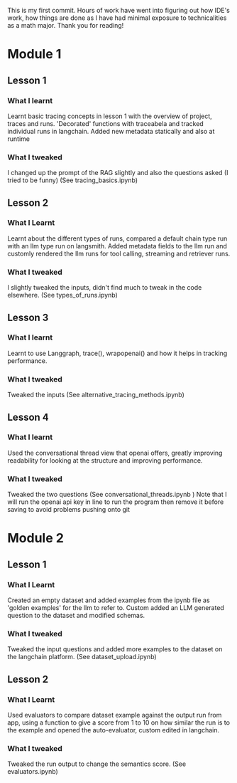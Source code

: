 This is my first commit. Hours of work have went into figuring out how IDE's work, how things are done as I have had minimal exposure to technicalities as a math major. Thank you for reading!

# Module 1
## Lesson 1
### What I learnt
Learnt basic tracing concepts in lesson 1 with the overview of project, traces and runs. 'Decorated' functions with traceabela and tracked individual runs in langchain. Added new metadata statically and also at runtime

### What I tweaked
I changed up the prompt of the RAG slightly and also the questions asked (I tried to be funny)
(See tracing_basics.ipynb)

## Lesson 2
### What I Learnt
Learnt about the different types of runs, compared a default chain type run with an llm type run on langsmith. Added metadata fields to the llm run and customly rendered the llm runs for tool calling, streaming and retriever runs.

### What I tweaked
I slightly tweaked the inputs, didn't find much to tweak in the code elsewhere.
(See types_of_runs.ipynb)

## Lesson 3
### What I learnt
Learnt to use Langgraph, trace(), wrapopenai() and how it helps in tracking performance.

### What I tweaked
Tweaked the inputs
(See alternative_tracing_methods.ipynb)

## Lesson 4
### What I learnt
Used the conversational thread view that openai offers, greatly improving readability for looking at the structure and improving performance.

### What I tweaked
Tweaked the two questions
(See conversational_threads.ipynb )
Note that I will run the openai api key in line to run the program then remove it before saving to avoid problems pushing onto git

# Module 2
## Lesson 1
### What I Learnt
Created an empty dataset and added examples from the ipynb file as 'golden examples' for the llm to refer to. Custom added an LLM generated question to the dataset and modified schemas.

### What I tweaked
Tweaked the input questions and added more examples to the dataset on the langchain platform.
(See dataset_upload.ipynb)

## Lesson 2
### What I Learnt
Used evaluators to compare dataset example against the output run from app, using a function to give a score from 1 to 10 on how similar the run is to the example and opened the auto-evaluator, custom edited in langchain.

### What I tweaked
Tweaked the run output to change the semantics score.
(See evaluators.ipynb)
